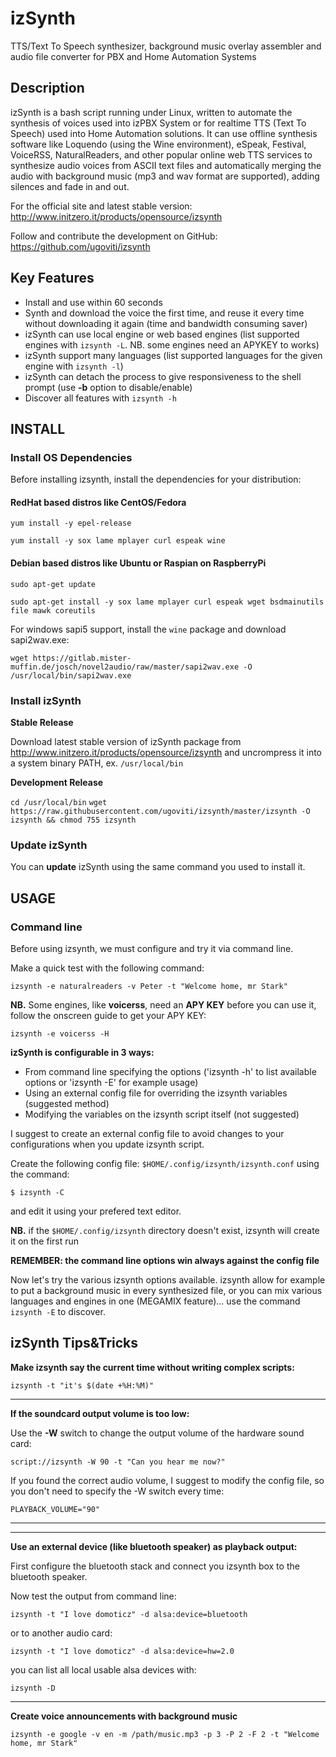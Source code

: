 izSynth
==================
TTS/Text To Speech synthesizer, background music overlay assembler and audio file converter for PBX and Home Automation Systems

## Description
izSynth is a bash script running under Linux, written to automate the synthesis of voices used into izPBX System or for realtime TTS (Text To Speech) used into Home Automation solutions.
It can use offline synthesis software like Loquendo (using the Wine environment), eSpeak, Festival, VoiceRSS, NaturalReaders, and other popular online web TTS services to synthesize audio voices from ASCII text files and automatically merging the audio with background music (mp3 and wav format are supported), adding silences and fade in and out.


For the official site and latest stable version: http://www.initzero.it/products/opensource/izsynth

Follow and contribute the development on GitHub: https://github.com/ugoviti/izsynth

## Key Features
* Install and use within 60 seconds
* Synth and download the voice the first time, and reuse it every time without downloading it again (time and bandwidth consuming saver)
* izSynth can use local engine or web based engines (list supported engines with `izsynth -L`. NB. some engines need an APYKEY to works)
* izSynth support many languages (list supported languages for the given engine with `izsynth -l`)
* izSynth can detach the process to give responsiveness to the shell prompt (use **-b** option to disable/enable)
* Discover all features with `izsynth -h`

## INSTALL

### Install OS Dependencies

Before installing izsynth, install the dependencies for your distribution:

#### RedHat based distros like CentOS/Fedora
`yum install -y epel-release`

`yum install -y sox lame mplayer curl espeak wine`

#### Debian based distros like Ubuntu or Raspian on RaspberryPi
`sudo apt-get update`

`sudo apt-get install -y sox lame mplayer curl espeak wget bsdmainutils file mawk coreutils`

For windows sapi5 support, install the `wine` package and download sapi2wav.exe:

`wget https://gitlab.mister-muffin.de/josch/novel2audio/raw/master/sapi2wav.exe -O /usr/local/bin/sapi2wav.exe`

### Install izSynth

**Stable Release**

Download latest stable version of izSynth package from http://www.initzero.it/products/opensource/izsynth and uncrompress it into a system binary PATH, ex. `/usr/local/bin`

**Development Release**

`cd /usr/local/bin`
`wget https://raw.githubusercontent.com/ugoviti/izsynth/master/izsynth -O izsynth && chmod 755 izsynth`

### Update izSynth

You can **update** izSynth using the same command you used to  install it.

## USAGE
### Command line

Before using izsynth, we must configure and try it via command line.

Make a quick test with the following command:

`izsynth -e naturalreaders -v Peter -t "Welcome home, mr Stark"`

**NB.** Some engines, like **voicerss**, need an **APY KEY** before you can use it, follow the onscreen guide to get your APY KEY:

`izsynth -e voicerss -H`

**izSynth is configurable in 3 ways:**

* From command line specifying the options ('izsynth -h' to list available options or 'izsynth -E' for example usage)
* Using an external config file for overriding the izsynth variables (suggested method)
* Modifying the variables on the izsynth script itself (not suggested)

I suggest to create an external config file to avoid changes to your configurations when you update izsynth script.

Create the following config file: `$HOME/.config/izsynth/izsynth.conf` using the command:

`$ izsynth -C`

and edit it using your prefered text editor.

**NB.** if the `$HOME/.config/izsynth` directory doesn't exist, izsynth will create it on the first run

**REMEMBER: the command line options win always against the config file**

Now let's try the various izsynth options available.
izsynth allow for example to put a background music in every synthesized file, or you can mix various languages and engines in one (MEGAMIX feature)... use the command `izsynth -E` to discover.

## izSynth Tips&Tricks

**Make izsynth say the current time without writing complex scripts:**

`izsynth -t "it's $(date +%H:%M)"`

----

**If the soundcard output volume is too low:**

Use the **-W** switch to change the output volume of the hardware sound card:

`script://izsynth -W 90 -t "Can you hear me now?"`

If you found the correct audio volume, I suggest to modify the config file, so you don't need to specify the -W switch every time:

`PLAYBACK_VOLUME="90"`

----

----

**Use an external device (like bluetooth speaker) as playback output:**

First configure the bluetooth stack and connect you izsynth box to the bluetooth speaker.

Now test the output from command line:

`izsynth -t "I love domoticz" -d alsa:device=bluetooth`

or to another audio card:

`izsynth -t "I love domoticz" -d alsa:device=hw=2.0`

you can list all local usable alsa devices with:

`izsynth -D`

----

**Create voice announcements with background music**

`izsynth -e google -v en -m /path/music.mp3 -p 3 -P 2 -F 2 -t "Welcome home, mr Stark"`

